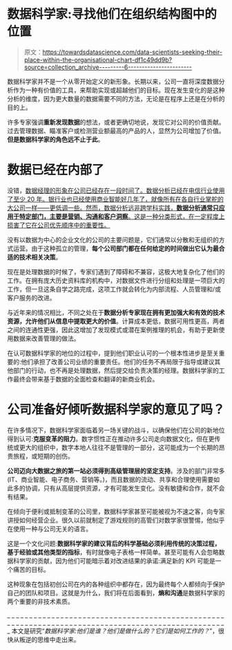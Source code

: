 # 数据科学家:寻找他们在组织结构图中的位置

> 原文：<https://towardsdatascience.com/data-scientists-seeking-their-place-within-the-organisational-chart-df1c49dd9b?source=collection_archive---------6----------------------->

数据科学家并不是一个从零开始定义的新形象。长期以来，公司一直将深度数据分析作为一种有价值的工具，来帮助实现或超越他们的目标。现在发生变化的是这种分析的维度，因为更大数量的数据需要不同的方法，无论是在程序上还是在分析的目的上。

许多专家强调**重新发现数据**的想法，或者更确切地说，发现它对公司的价值贡献。过去管理数据、瞄准客户或检测营业额最高的产品的人，显然为公司增加了价值。**但是数据科学家的角色远不止于此**。

# 数据已经在内部了

没错，[数据经理的形象在公司已经存在一段时间了。数据分析已经在电信行业使用了至少 20 年。银行业也已经使用商业智能好几年了，就像所有在各自行业掌舵的大公司一样——更低调一些。然而，数据分析远非跨学科实践，**数据分析通常只应用于特定部门，主要是营销、沟通和客户洞察**。这是一种分类形式，在一定程度上损害了它在公司优先顺序中的重要性。](https://www.goodrebels.com/data-scientist-the-sexy-job-of-the-decade/)

没有以数据为中心的企业文化的公司的主要问题是，它们通常以分散和无组织的方式运营。由于这种孤立的管理，**每个公司部门都在任何给定的时间做出它认为最合适的技术相关决策**。

现在是处理数据的时候了，专家们遇到了障碍和不兼容，这极大地复杂化了他们的工作。在拥有庞大历史资料库的机构中，对数据文件进行分组和处理是一项巨大的工作，但一旦这条自学之路完成，这项工作就会转化为内部流程、人员管理和/或客户服务的改进。

与近年来的情况相比，不同之处在于**数据分析专家现在拥有更加强大和有效的技术资源，允许他们从信息中提取更大的价值**。计算成本更低，数据可用性更高，两者之间的连通性更强，因此这增加了发现模式或潜在案例推理的机会，有助于更新使用数据来改善管理的做法。

在认可数据科学家的地位的过程中，提到他们职业认可的一个根本性进步是至关重要的:他们承担了改善公司业绩的重要责任。他们的任务不再局限于指导或建议其他部门的行动，也不再是处理数据，然后提交给负责决策的经理。数据科学家的工作最终会带来基于数据的全面检查和翻译的新商业机会。

# 公司准备好倾听数据科学家的意见了吗？

在许多情况下，数据科学家面临着另一场关键的战斗，以确保他们在公司的新地位得到认可:**克服变革的阻力**。数字惯性正在推动许多公司走向数据文化，但在更传统或更大的组织中，数字本地人往往不是管理的一部分，这可能成为一个长期的昂贵旅程，或短期的创伤。

**公司迈向大数据之旅的第一站必须得到高级管理层的坚定支持**。涉及的部门非常多(IT、商业智能、电子商务、营销等。)，而且数据的流动、共享和合理使用需要如此多的协调，只有从高层提供资源，才有可能发生变化。没有敏捷和合作，就不会有结果。

在倾向于便利或抵制变革的公司里，数据科学家甚至可能被视为不速之客，向专家讲授如何经营企业。很久以前就制定了游戏规则的高管们对数学家很警惕，他似乎在使用一种与公司无关的语言。

这是一个文化问题:**数据科学家的建议背后的科学基础必须利用传统的决策过程，基于经验或其他类型的指标**，有时就像电子表格一样简单。甚至可能有人会忽略数据科学家的贡献，因为他们可能暗示着对改进结果的承诺:满足新的 KPI 可能是一个痛苦的目标。

这种现象在包括初创公司在内的各种组织中都存在，因为最终每个人都倾向于保护自己的团队和项目。这就是为什么，我们将在后面看到，**熵和沟通**是数据科学家的两个重要的非技术素质。

_ _ _ _ _ _ _ _ _ _ _ _ _ _ _ _ _ _ _ _ _ _ _ _ _ _ _ _ _ _ _ _ _ _ _ _ _ _ _ _ _ _ _ _ _ _ _ _ _ _ _ _ _ _ _ _ _ _ _ _ _ _ _ _ _ _ _ _ _ _ _ _ _ _ _ _ _ _ _ _ _ _ _ _ _ _ _ _ _ _ _ _ _ _ _ _ _ _ _ 本文是研究“*数据科学家:他们是谁？他们是做什么的？它们是如何工作的？*”，很快从叛逆的思维中走出来。